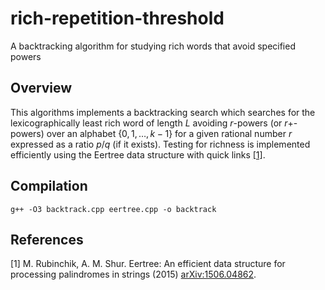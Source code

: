 # rich-repetition-threshold
A backtracking algorithm for studying rich words that avoid specified powers

## Overview
This algorithms implements a backtracking search which searches for the lexicographically least rich word of length $L$ avoiding $r$-powers (or $r+$-powers) over an alphabet $\{0, 1, \ldots, k-1\}$ for a given rational number $r$ expressed as a ratio $p/q$ (if it exists). Testing for richness is implemented efficiently using the Eertree data structure with quick links [[1]](#1).

## Compilation

    g++ -O3 backtrack.cpp eertree.cpp -o backtrack

## References
<a id="1">[1]</a> 
M. Rubinchik, A. M. Shur. Eertree: An efficient data structure for processing palindromes in strings (2015) [arXiv:1506.04862](http://arxiv.org/abs/1506.04862).

